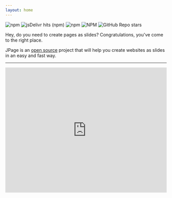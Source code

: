 ```yaml
---
layout: home
---
```


![npm](https://img.shields.io/npm/v/jpage?color=1c2c4d&style=flat-square&label=version) ![jsDelivr hits (npm)](https://img.shields.io/jsdelivr/npm/hy/jpage?color=1c2c4d&style=flat-square) ![npm](https://img.shields.io/npm/dt/jpage?color=1c2c4d&label=npm&style=flat-square) ![NPM](https://img.shields.io/npm/l/jpage?color=1c2c4d&style=flat-square) ![GitHub Repo stars](https://img.shields.io/github/stars/psoftme/jpage?color=%231c2c4d&style=flat-square)

Hey, do you need to create pages as slides? Congratulations, you've come to the right place. 

JPage is an [open source](https://github.com/psoftme/jpage) project that will help you create websites as slides in an easy and fast way.

<!-- Since JPage doesn't depend on any external libraries, all you need to do to get started is import some JavaScript and some CSS. -->

<!-- [![GitHub](https://img.shields.io/badge/github-%23121011.svg?style=for-the-badge&logo=github&logoColor=white)](https://github.com/psoftme/jpage) -->

* * *

<iframe height="390" style="width: 100%;" scrolling="no" title="JPage" src="https://codepen.io/ss-pedroisac/embed/wvPGqPV?default-tab=html%2Cresult&editable=true&theme-id=dark" frameborder="no" loading="lazy" allowtransparency="true" allowfullscreen="true">
  See the Pen <a href="https://codepen.io/ss-pedroisac/pen/wvPGqPV">
  JPage</a> by Pedro Isac (<a href="https://codepen.io/ss-pedroisac">@ss-pedroisac</a>)
  on <a href="https://codepen.io">CodePen</a>.
</iframe>

<!-- #### Why use JPage?
- Created only with JavaScript and CSS
- jpage provides fluid interactivity to the user. -->